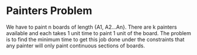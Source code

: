 # Painters Problem 
We have to paint n boards of length {A1, A2…An}. There are k painters available and each takes 1 unit time to paint 1 unit of the board. The problem is to find the minimum time to get this job done under the constraints that any painter will only paint continuous sections of boards.
